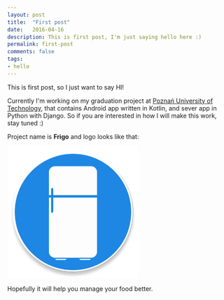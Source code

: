 ```yaml
---
layout: post
title:  "First post"
date:   2016-04-16
description: This is first post, I'm just saying hello here :)
permalink: first-post
comments: false
tags:
- hello
---
```


This is first post, so I just want to say HI!

Currently I'm working on my graduation project at [Poznań University of Technology][put], that contains Android app written in Kotlin, and sever app in Python with Django. So if you are interested in how I will make this work, stay tuned :)

Project name is **Frigo** and logo looks like that:

<img src="/assets/ic_launcher-web.png" alt="alt text" width="300px">

Hopefully it will help you manage your food better.

[put]: http://www.put.poznan.pl/
